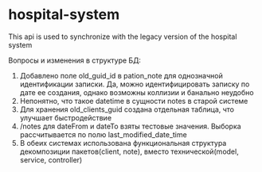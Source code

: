 # hospital-system
This api is used to synchronize with the legacy version of the hospital system

Вопросы и изменения в структуре БД:
1. Добавлено поле old_guid_id в pation_note для однозначной идентификации записки. Да, можно идентифицировать записку по дате ее создания, однако возможны коллизии и банально неудобно
2. Непонятно, что такое datetime в cущности notes в старой системе
3. Для хранения old_clients_guid создана отдельная таблица, что улучшает быстродействие
4. /notes для dateFrom и dateTo взяты тестовые значения. Выборка рассчитывается по полю last_modified_date_time
5. В обеих системах использована  функциональная структура декомпозиции пакетов(client, note), вместо технической(model, service, controller)
